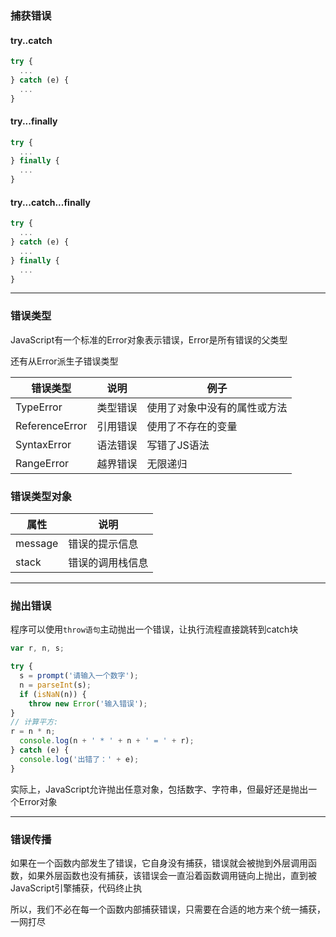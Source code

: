 ### 捕获错误

#### try..catch

```js
try {
  ...
} catch (e) {
  ...
}
```

#### try...finally

```js
try {
  ...
} finally {
  ...
}
```

#### try...catch...finally

```js
try {
  ...
} catch (e) {
  ...
} finally {
  ...
}
```

----------------------------------------------------

### 错误类型

JavaScript有一个标准的Error对象表示错误，Error是所有错误的父类型

还有从Error派生子错误类型

| 错误类型       | 说明     | 例子                         |
| -------------- | -------- | ---------------------------- |
| TypeError      | 类型错误 | 使用了对象中没有的属性或方法 |
| ReferenceError | 引用错误 | 使用了不存在的变量           |
| SyntaxError    | 语法错误 | 写错了JS语法                 |
| RangeError     | 越界错误 | 无限递归                     |

### 错误类型对象

| 属性    | 说明             |
| ------- | ---------------- |
| message | 错误的提示信息   |
| stack   | 错误的调用栈信息 |

----------------------------------------------------

### 抛出错误

程序可以使用`throw语句`主动抛出一个错误，让执行流程直接跳转到catch块

```js
var r, n, s;

try {
  s = prompt('请输入一个数字');
  n = parseInt(s);
  if (isNaN(n)) {
    throw new Error('输入错误');
}
// 计算平方:
r = n * n;
  console.log(n + ' * ' + n + ' = ' + r);
} catch (e) {
  console.log('出错了：' + e);
}
```

实际上，JavaScript允许抛出任意对象，包括数字、字符串，但最好还是抛出一个Error对象

----------------------------------------------------

### 错误传播

如果在一个函数内部发生了错误，它自身没有捕获，错误就会被抛到外层调用函数，如果外层函数也没有捕获，该错误会一直沿着函数调用链向上抛出，直到被JavaScript引擎捕获，代码终止执

所以，我们不必在每一个函数内部捕获错误，只需要在合适的地方来个统一捕获，一网打尽